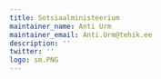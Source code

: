 ```yaml
---
title: Sotsiaalministeerium
maintainer_name: Anti Urm
maintainer_email: Anti.Urm@tehik.ee
description: '' 
twitter: ''
logo: sm.PNG
---
```

